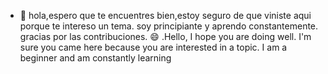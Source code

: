 - 👋 hola,espero que te encuentres bien,estoy seguro de que viniste aqui porque te intereso un tema.
 soy principiante y aprendo constantemente.
gracias por las contribuciones.    :smile:
.Hello, I hope you are doing well. I'm sure you came here because you are interested in a topic. I am a beginner and am constantly learning

